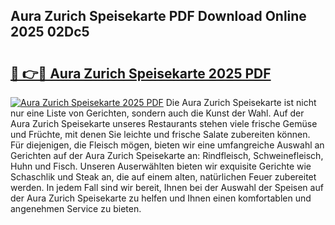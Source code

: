 ## Aura Zurich Speisekarte PDF Download Online 2025 02Dc5

# <h2><a href="http://gcd7rui.nevu.top/?p=Aura+Zurich+Speisekarte">🔗 👉🔴 Aura Zurich Speisekarte 2025 PDF</a></h2>

[![Aura Zurich Speisekarte 2025 PDF](https://i.imgur.com/dBaPXMq.png)](http://gcd7rui.nevu.top/?p=Aura+Zurich+Speisekarte)
Die Aura Zurich Speisekarte ist nicht nur eine Liste von Gerichten, sondern auch die Kunst der Wahl. Auf der Aura Zurich Speisekarte unseres Restaurants stehen viele frische Gemüse und Früchte, mit denen Sie leichte und frische Salate zubereiten können. Für diejenigen, die Fleisch mögen, bieten wir eine umfangreiche Auswahl an Gerichten auf der Aura Zurich Speisekarte an: Rindfleisch, Schweinefleisch, Huhn und Fisch. Unseren Auserwählten bieten wir exquisite Gerichte wie Schaschlik und Steak an, die auf einem alten, natürlichen Feuer zubereitet werden. In jedem Fall sind wir bereit, Ihnen bei der Auswahl der Speisen auf der Aura Zurich Speisekarte zu helfen und Ihnen einen komfortablen und angenehmen Service zu bieten.
